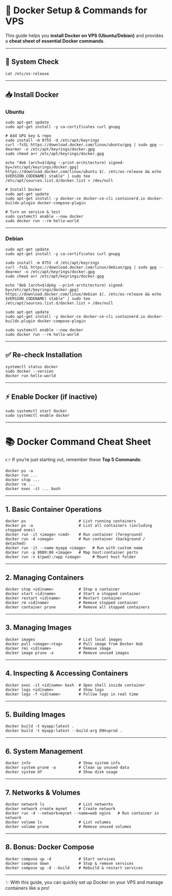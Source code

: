 # 🚀 Docker Setup & Commands for VPS

This guide helps you **install Docker on VPS (Ubuntu/Debian)** and provides a **cheat sheet of essential Docker commands**.

---

## 🔧 System Check
```
cat /etc/os-release
```

---

## 📥 Install Docker

### Ubuntu
```
sudo apt-get update
sudo apt-get install -y ca-certificates curl gnupg

# Add GPG key & repo
sudo install -m 0755 -d /etc/apt/keyrings
curl -fsSL https://download.docker.com/linux/ubuntu/gpg | sudo gpg --dearmor -o /etc/apt/keyrings/docker.gpg
sudo chmod a+r /etc/apt/keyrings/docker.gpg

echo "deb [arch=$(dpkg --print-architecture) signed-by=/etc/apt/keyrings/docker.gpg] https://download.docker.com/linux/ubuntu $(. /etc/os-release && echo $VERSION_CODENAME) stable" | sudo tee /etc/apt/sources.list.d/docker.list > /dev/null

# Install Docker
sudo apt-get update
sudo apt-get install -y docker-ce docker-ce-cli containerd.io docker-buildx-plugin docker-compose-plugin

# Turn on service & test
sudo systemctl enable --now docker
sudo docker run --rm hello-world
```

---

### Debian
```
sudo apt-get update
sudo apt-get install -y ca-certificates curl gnupg

sudo install -m 0755 -d /etc/apt/keyrings
curl -fsSL https://download.docker.com/linux/debian/gpg | sudo gpg --dearmor -o /etc/apt/keyrings/docker.gpg
sudo chmod a+r /etc/apt/keyrings/docker.gpg

echo "deb [arch=$(dpkg --print-architecture) signed-by=/etc/apt/keyrings/docker.gpg] https://download.docker.com/linux/debian $(. /etc/os-release && echo $VERSION_CODENAME) stable" | sudo tee /etc/apt/sources.list.d/docker.list > /dev/null

sudo apt-get update
sudo apt-get install -y docker-ce docker-ce-cli containerd.io docker-buildx-plugin docker-compose-plugin

sudo systemctl enable --now docker
sudo docker run --rm hello-world
```

---

## ✅ Re-check Installation
```b
systemctl status docker
sudo docker --version
docker run hello-world
```

---

## ⚡ Enable Docker (if inactive)
```
sudo systemctl start docker
sudo systemctl enable docker
```

---

# 📚 Docker Command Cheat Sheet

👉 If you’re just starting out, remember these **Top 5 Commands**:
```
docker ps -a
docker run ...
docker stop ...
docker rm ...
docker exec -it ... bash
```

---

## 1. Basic Container Operations
```
docker ps                       # List running containers
docker ps -a                    # List all containers (including stopped ones)
docker run -it <image> <cmd>    # Run container (foreground)
docker run -d <image>           # Run container (background / detached)
docker run -it --name myapp <image>   # Run with custom name
docker run -p 8080:80 <image>   # Map host:container ports
docker run -v $(pwd):/app <image>     # Mount host folder
```

---

## 2. Managing Containers
```
docker stop <id|name>           # Stop a container
docker start <id|name>          # Start a stopped container
docker restart <id|name>        # Restart container
docker rm <id|name>             # Remove stopped container
docker container prune          # Remove all stopped containers
```

---

## 3. Managing Images
```
docker images                   # List local images
docker pull <image>:<tag>       # Pull image from Docker Hub
docker rmi <id|name>            # Remove image
docker image prune -a           # Remove unused images
```

---

## 4. Inspecting & Accessing Containers
```
docker exec -it <id|name> bash  # Open shell inside container
docker logs <id|name>           # Show logs
docker logs -f <id|name>        # Follow logs in real time
```

---

## 5. Building Images
```
docker build -t myapp:latest .
docker build -t myapp:latest --build-arg ENV=prod .
```

---

## 6. System Management
```
docker info                     # Show system info
docker system prune -a          # Clean up unused data
docker system df                # Show disk usage
```

---

## 7. Networks & Volumes
```
docker network ls               # List networks
docker network create mynet     # Create network
docker run -d --network=mynet --name=web nginx   # Run container in network
docker volume ls                # List volumes
docker volume prune             # Remove unused volumes
```

---

## 8. Bonus: Docker Compose
```
docker compose up -d            # Start services
docker compose down             # Stop & remove services
docker compose up -d --build    # Rebuild & restart services
```

---

✨ With this guide, you can quickly set up Docker on your VPS and manage containers like a pro!
